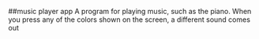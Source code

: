 ##music player app
  A program for playing music, such as the piano. When you press any of the colors shown on the screen, a different sound comes out
